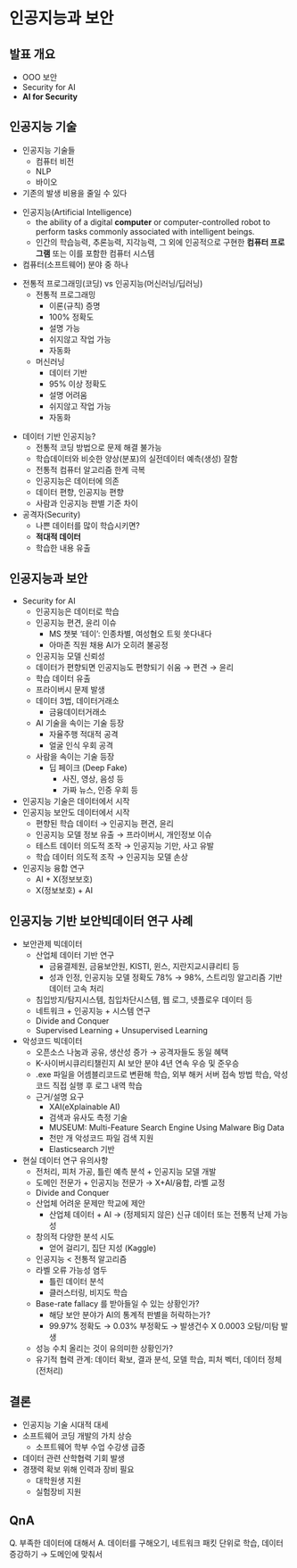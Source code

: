 # 인공지능과 보안

## 발표 개요

* OOO 보안
* Security for AI
* **AI for Security**

## 인공지능 기술

* 인공지능 기술들
	- 컴퓨터 비전
	- NLP
	- 바이오
* 기존의 발생 비용을 줄일 수 있다
- 인공지능(Artificial Intelligence)
	* the ability of a digital **computer** or computer-controlled robot to perform tasks commonly associated with intelligent beings.
	* 인간의 학습능력, 추론능력, 지각능력, 그 외에 인공적으로 구현한 **컴퓨터 프로그램** 또는 이를 포함한 컴퓨터 시스템
- 컴퓨터(소프트웨어) 분야 중 하나
* 전통적 프로그래밍(코딩) vs 인공지능(머신러닝/딥러닝)
	* 전통적 프로그래밍
		* 이론(규칙) 증명
		* 100% 정확도
		* 설명 가능
		* 쉬지않고 작업 가능
		* 자동화
	- 머신러닝
		- 데이터 기반
		- 95% 이상 정확도
		- 설명 어려움
		- 쉬지않고 작업 가능
		- 자동화
- 데이터 기반 인공지능?
	- 전통적 코딩 방법으로 문제 해결 불가능
	- 학습데이터와 비슷한 양상(분포)의 실전데이터 예측(생성) 잘함
	- 전통적 컴퓨터 알고리즘 한계 극복
	- 인공지능은 데이터에 의존
	- 데이터 편향, 인공지능 편향
	- 사람과 인공지능 판별 기준 차이
- 공격자(Security)
	- 나쁜 데이터를 많이 학습시키면?
	- **적대적 데이터**
	- 학습한 내용 유출

## 인공지능과 보안

* Security for AI
	* 인공지능은 데이터로 학습
	* 인공지능 편견, 윤리 이슈
		* MS 챗봇 ‘테이’: 인종차별, 여성혐오 트윗 쏫다내다
		* 아마존 직원 채용 AI가 오히려 불공정
	* 인공지능 모델 신뢰성
	* 데이터가 편향되면 인공지능도 편향되기 쉬움 → 편견 → 윤리
	* 학습 데이터 유출
	* 프라이버시 문제 발생
	* 데이터 3법, 데이터거래소
		* 금융데이터거래소
	* AI 기술을 속이는 기술 등장
		* 자율주행 적대적 공격
		* 얼굴 인식 우회 공격
	* 사람을 속이는 기술 등장
		* 딥 페이크 (Deep Fake)
			* 사진, 영상, 음성 등
			* 가짜 뉴스, 인증 우회 등
* 인공지능 기술은 데이터에서 시작
* 인공지능 보안도 데이터에서 시작
	* 편향된 학습 데이터 → 인공지능 편견, 윤리
	* 인공지능 모델 정보 유출 → 프라이버시, 개인정보 이슈
	* 테스트 데이터 의도적 조작 → 인공지능 기만, 사고 유발
	* 학습 데이터 의도적 조작 → 인공지능 모델 손상
* 인공지능 융합 연구
	* AI + X(정보보호)
	* X(정보보호) + AI

## 인공지능 기반 보안빅데이터 연구 사례

* 보안관제 빅데이터
	* 산업체 데이터 기반 연구
		* 금융결제원, 금융보안원, KISTI, 윈스, 지란지교시큐리티 등
		* 성과 인정, 인공지능 모델 정확도 78% → 98%, 스트리밍 알고리즘 기반 데이터 고속 처리
	* 침입방지/탐지시스템, 침입차단시스템, 웹 로그, 넷플로우 데이터 등
	* 네트워크 + 인공지능 + 시스템 연구
	* Divide and Conquer
	* Supervised Learning + Unsupervised Learning
* 악성코드 빅데이터
	* 오픈소스 나눔과 공유, 생산성 증가 → 공격자들도 동일 혜택
	* K-사이버시큐리티챌린지 AI 보안 분야 4년 연속 우승 및 준우승
	* .exe 파일을 어셈블리코드로 변환해 학습, 외부 해커 서버 접속 방법 학습, 악성 코드 직접 실행 후 로그 내역 학습
	* 근거/설명 요구
		* XAI(eXplainable AI)
		* 검색과 유사도 측정 기술
		* MUSEUM: Multi-Feature Search Engine Using Malware Big Data
		* 천만 개 악성코드 파일 검색 지원
		* Elasticsearch 기반
* 현실 데이터 연구 유의사항
	* 전처리, 피처 가공, 틀린 예측 분석 + 인공지능 모델 개발
	* 도메인 전문가 + 인공지능 전문가 → X+AI/융합, 라벨 교정
	* Divide and Conquer
	* 산업체 어려운 문제만 학교에 제안
		* 산업체 데이터 + AI → (정제되지 않은) 신규 데이터 또는 전통적 난제 가능성
	* 창의적 다양한 분석 시도
		* 얻어 걸리기, 집단 지성 (Kaggle)
	* 인공지능 < 전통적 알고리즘
	* 라벨 오류 가능성 염두
		* 틀린 데이터 분석
		* 클러스터링, 비지도 학습
	* Base-rate fallacy 를 받아들일 수 있는 상황인가?
		* 해당 보안 분야가 AI의 통계적 판별을 허락하는가?
		* 99.97% 정확도 → 0.03% 부정확도 → 발생건수 X 0.0003 오탐/미탐 발생
	* 성능 수치 올리는 것이 유의미한 상황인가?
	* 유기적 협력 관계: 데이터 확보, 결과 분석, 모델 학습, 피처 벡터, 데이터 정체(전처리)

## 결론

* 인공지능 기술 시대적 대세
* 소프트웨어 코딩 개발의 가치 상승
	* 소프트웨어 학부 수업 수강생 급증
* 데이터 관련 산학협력 기회 발생
* 경쟁력 확보 위해 인력과 장비 필요
	* 대학원생 지원
	* 실험장비 지원

## QnA

Q. 부족한 데이터에 대해서
A. 데이터를 구해오기, 네트워크 패킷 단위로 학습, 데이터 증강하기 → 도메인에 맞춰서

